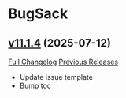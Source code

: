 # BugSack

## [v11.1.4](https://github.com/funkydude/BugSack/tree/v11.1.4) (2025-07-12)
[Full Changelog](https://github.com/funkydude/BugSack/compare/v11.1.3...v11.1.4) [Previous Releases](https://github.com/funkydude/BugSack/releases)

- Update issue template  
- Bump toc  
